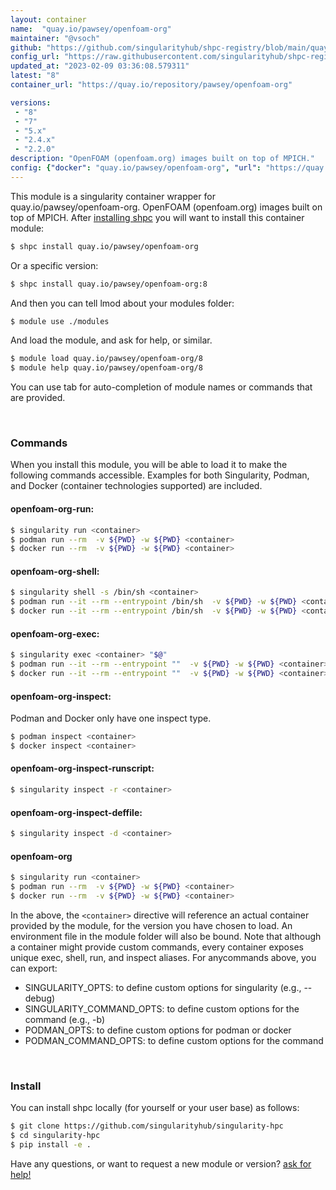 ```yaml
---
layout: container
name:  "quay.io/pawsey/openfoam-org"
maintainer: "@vsoch"
github: "https://github.com/singularityhub/shpc-registry/blob/main/quay.io/pawsey/openfoam-org/container.yaml"
config_url: "https://raw.githubusercontent.com/singularityhub/shpc-registry/main/quay.io/pawsey/openfoam-org/container.yaml"
updated_at: "2023-02-09 03:36:08.579311"
latest: "8"
container_url: "https://quay.io/repository/pawsey/openfoam-org"

versions:
 - "8"
 - "7"
 - "5.x"
 - "2.4.x"
 - "2.2.0"
description: "OpenFOAM (openfoam.org) images built on top of MPICH."
config: {"docker": "quay.io/pawsey/openfoam-org", "url": "https://quay.io/repository/pawsey/openfoam-org", "maintainer": "@marcodelapierre", "description": "OpenFOAM (openfoam.org) images built on top of MPICH.", "latest": {"8": "sha256:13eafb0fa58dafbdaacf8000886bdd3c9c63ee29c35f09a2cc1cdf44c1871226"}, "tags": {"8": "sha256:13eafb0fa58dafbdaacf8000886bdd3c9c63ee29c35f09a2cc1cdf44c1871226", "7": "sha256:3d427b3dec890193bb671185acefdc91fb126363b5f368d147603002b4708afe", "5.x": "sha256:301765ba65e135ad1954bc8dabfc1a76ad716000ae8142d0c0a61810b3dce922", "2.4.x": "sha256:526ed37410c31789c5da9f3dd5f842835989533181b0c7e7feafd1eaa683ff43", "2.2.0": "sha256:32f0a464f0ea128e6b68b58e90719c24b5acb962dc8b7b8767440f8d70ed9156"}, "overrides": {"2.2.0": "aliases/2.2.0.yaml", "2.4.x": "aliases/2.4.x.yaml", "5.x": "aliases/5.x.yaml", "7": "aliases/7.yaml", "8": "aliases/8.yaml"}}
---
```


This module is a singularity container wrapper for quay.io/pawsey/openfoam-org.
OpenFOAM (openfoam.org) images built on top of MPICH.
After [installing shpc](#install) you will want to install this container module:


```bash
$ shpc install quay.io/pawsey/openfoam-org
```

Or a specific version:

```bash
$ shpc install quay.io/pawsey/openfoam-org:8
```

And then you can tell lmod about your modules folder:

```bash
$ module use ./modules
```

And load the module, and ask for help, or similar.

```bash
$ module load quay.io/pawsey/openfoam-org/8
$ module help quay.io/pawsey/openfoam-org/8
```

You can use tab for auto-completion of module names or commands that are provided.

<br>

### Commands

When you install this module, you will be able to load it to make the following commands accessible.
Examples for both Singularity, Podman, and Docker (container technologies supported) are included.

#### openfoam-org-run:

```bash
$ singularity run <container>
$ podman run --rm  -v ${PWD} -w ${PWD} <container>
$ docker run --rm  -v ${PWD} -w ${PWD} <container>
```

#### openfoam-org-shell:

```bash
$ singularity shell -s /bin/sh <container>
$ podman run --it --rm --entrypoint /bin/sh  -v ${PWD} -w ${PWD} <container>
$ docker run --it --rm --entrypoint /bin/sh  -v ${PWD} -w ${PWD} <container>
```

#### openfoam-org-exec:

```bash
$ singularity exec <container> "$@"
$ podman run --it --rm --entrypoint ""  -v ${PWD} -w ${PWD} <container> "$@"
$ docker run --it --rm --entrypoint ""  -v ${PWD} -w ${PWD} <container> "$@"
```

#### openfoam-org-inspect:

Podman and Docker only have one inspect type.

```bash
$ podman inspect <container>
$ docker inspect <container>
```

#### openfoam-org-inspect-runscript:

```bash
$ singularity inspect -r <container>
```

#### openfoam-org-inspect-deffile:

```bash
$ singularity inspect -d <container>
```



#### openfoam-org

```bash
$ singularity run <container>
$ podman run --rm  -v ${PWD} -w ${PWD} <container>
$ docker run --rm  -v ${PWD} -w ${PWD} <container>
```


In the above, the `<container>` directive will reference an actual container provided
by the module, for the version you have chosen to load. An environment file in the
module folder will also be bound. Note that although a container
might provide custom commands, every container exposes unique exec, shell, run, and
inspect aliases. For anycommands above, you can export:

 - SINGULARITY_OPTS: to define custom options for singularity (e.g., --debug)
 - SINGULARITY_COMMAND_OPTS: to define custom options for the command (e.g., -b)
 - PODMAN_OPTS: to define custom options for podman or docker
 - PODMAN_COMMAND_OPTS: to define custom options for the command

<br>

### Install

You can install shpc locally (for yourself or your user base) as follows:

```bash
$ git clone https://github.com/singularityhub/singularity-hpc
$ cd singularity-hpc
$ pip install -e .
```

Have any questions, or want to request a new module or version? [ask for help!](https://github.com/singularityhub/singularity-hpc/issues)